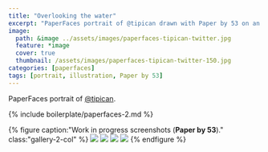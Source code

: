 ```yaml
---
title: "Overlooking the water"
excerpt: "PaperFaces portrait of @tipican drawn with Paper by 53 on an iPad."
image: 
  path: &image ../assets/images/paperfaces-tipican-twitter.jpg 
  feature: *image
  cover: true
  thumbnail: /assets/images/paperfaces-tipican-twitter-150.jpg
categories: [paperfaces]
tags: [portrait, illustration, Paper by 53]
---
```


PaperFaces portrait of [@tipican](https://twitter.com/tipican).

{% include boilerplate/paperfaces-2.md %}

{% figure caption:"Work in progress screenshots (**Paper by 53**)." class:"gallery-2-col" %}
[![](/assets/images/paperfaces-tipican-process-1-600.jpg)](/assets/images/paperfaces-tipican-process-1-lg.jpg)
[![](/assets/images/paperfaces-tipican-process-2-600.jpg)](/assets/images/paperfaces-tipican-process-2-lg.jpg)
[![](/assets/images/paperfaces-tipican-process-3-600.jpg)](/assets/images/paperfaces-tipican-process-3-lg.jpg)
[![](/assets/images/paperfaces-tipican-process-4-600.jpg)](/assets/images/paperfaces-tipican-process-4-lg.jpg)
{% endfigure %}
